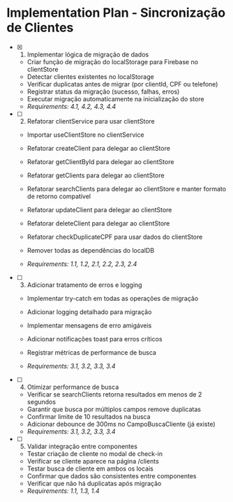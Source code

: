 # Implementation Plan - Sincronização de Clientes

- [x] 1. Implementar lógica de migração de dados


  - Criar função de migração do localStorage para Firebase no clientStore
  - Detectar clientes existentes no localStorage
  - Verificar duplicatas antes de migrar (por clientId, CPF ou telefone)
  - Registrar status da migração (sucesso, falhas, erros)
  - Executar migração automaticamente na inicialização do store
  - _Requirements: 4.1, 4.2, 4.3, 4.4_



- [ ] 2. Refatorar clientService para usar clientStore
  - Importar useClientStore no clientService
  - Refatorar createClient para delegar ao clientStore
  - Refatorar getClientById para delegar ao clientStore
  - Refatorar getClients para delegar ao clientStore
  - Refatorar searchClients para delegar ao clientStore e manter formato de retorno compatível
  - Refatorar updateClient para delegar ao clientStore
  - Refatorar deleteClient para delegar ao clientStore
  - Refatorar checkDuplicateCPF para usar dados do clientStore


  - Remover todas as dependências do localDB
  - _Requirements: 1.1, 1.2, 2.1, 2.2, 2.3, 2.4_

- [ ] 3. Adicionar tratamento de erros e logging
  - Implementar try-catch em todas as operações de migração
  - Adicionar logging detalhado para migração


  - Implementar mensagens de erro amigáveis
  - Adicionar notificações toast para erros críticos
  - Registrar métricas de performance de busca
  - _Requirements: 3.1, 3.2, 3.3, 3.4_




- [ ] 4. Otimizar performance de busca
  - Verificar se searchClients retorna resultados em menos de 2 segundos
  - Garantir que busca por múltiplos campos remove duplicatas
  - Confirmar limite de 10 resultados na busca
  - Adicionar debounce de 300ms no CampoBuscaCliente (já existe)
  - _Requirements: 3.1, 3.2, 3.3, 3.4_

- [ ] 5. Validar integração entre componentes
  - Testar criação de cliente no modal de check-in
  - Verificar se cliente aparece na página /clients
  - Testar busca de cliente em ambos os locais
  - Confirmar que dados são consistentes entre componentes
  - Verificar que não há duplicatas após migração
  - _Requirements: 1.1, 1.3, 1.4_
